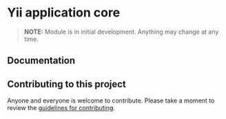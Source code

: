 # Yii application core

> **NOTE:** Module is in initial development. Anything may change at any time.

## Documentation


## Contributing to this project

Anyone and everyone is welcome to contribute. Please take a moment to
review the [guidelines for contributing](CONTRIBUTING.md).

